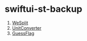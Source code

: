 # swiftui-st-backup

1. [WeSplit](https://github.com/JooYoo/swiftui-st-backup/tree/we-split)
2. [UnitConverter](https://github.com/JooYoo/swiftui-st-backup/tree/unit-converter)
3. [GuessFlag](https://github.com/JooYoo/swiftui-st-backup/tree/guess-flag)
